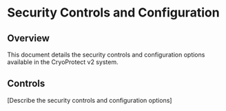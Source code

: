 # Security Controls and Configuration

## Overview

This document details the security controls and configuration options available in the CryoProtect v2 system.

## Controls

[Describe the security controls and configuration options]